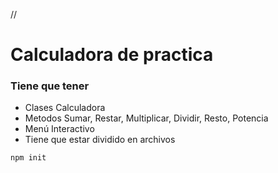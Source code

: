 //

# Calculadora de practica

### Tiene que tener

- Clases Calculadora
- Metodos Sumar, Restar, Multiplicar, Dividir, Resto, Potencia
- Menú Interactivo
- Tiene que estar dividido en archivos

```js
npm init
```
